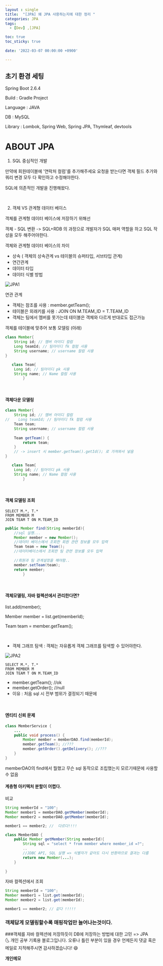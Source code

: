 ```yaml
---
layout : single
title:  "[JPA] 왜 JPA 사용하는지에 대한 정리 "
categories: JPA
tags:
  - [Dev] ,[JPA]

toc: true
toc_sticky: true
 
date: '2022-03-07 00:00:00 +0900'

---
```


## 초기 환경 세팅

Spring Boot 2.6.4

Build : Gradle Project

Language : JAVA

DB : MySQL

Library : Lombok, Spring Web, Spring JPA, Thymleaf, devtools


# ABOUT JPA 

1) SQL 중심적인 개발 

만약에 회원테이블에 '연락처 컬럼'를 추가해주세요 요청을 받는다면
객체 필드 추가와 쿼리 변경 모두 다 확인하고 수정해야한다.

SQL에 의존적인 개발을 진행해왔다.

<br>

2) 객체 VS 관계형 데이터 베이스

객체를 관계형 데이터 베이스에 저장하기 위해선

객체 - SQL 변환 -> SQL+RDB 의 과정으로 개발자가 SQL 매퍼 역할을 하고 SQL 작성을 모두 해주어야한다.

객체와 관계형 데이터 베이스의 차이

* 상속  ( 객체의 상속관계  vs 테이블의 슈퍼타입, 서브타입 관계)
* 연간관계
* 데이터 타입
* 데이터 식별 방법

![JPA1](https://user-images.githubusercontent.com/52389219/156952336-2b9659e1-fda6-40f3-b239-9bc7776bc1c3.PNG)


연관 관계

- 객체는 참조를 사용 : member.getTeam();
- 테이블은 외래키를 사용 : JOIN ON M.TEAM_ID = T.TEAM_ID
- 객체는 팀에서 멤버를 못가는데 테이블은 객체와 다르게 반대로도 접근가능

객체를 테이블에 맞추어 보통 모델링 (아래)

```java
class Member{
    String id; // 멤버 아이디 컬럼
    Long teamId; // 팀아이디 fk 컬럼 사용
    String username; // username 컬럼 사용
}

   class Team{
    Long id; // 팀아이디 pk 사용
    String name; // Name 컬럼 사용
        }
```

<br>

#### 객체다운 모델링

```java
class Member{
    String id; // 멤버 아이디 컬럼
//    Long teamId; // 팀아이디 fk 컬럼 사용
    Team team;
    String username; // username 컬럼 사용
    
    Team getTeam() {
        return team;
    }
    // -> insert 시 member.getTeam().getId(); 로 가져와서 넣음
}

   class Team{
    Long id; // 팀아이디 pk 사용
    String name; // Name 컬럼 사용
        }
```
<br>

#### 객체 모델링 조회

```roomsql
SELECT M.*, T.*
FROM MEMBER M
JOIN TEAM T ON M.TEAM_ID
```

```java
public Member find(String memberId){
    //sql 실행...
    Member member = new Member();
    //데이터 베이스에서 조회한 회원 관련 정보를 모두 입력
    Team team = new Team();
    //데이터베이스에서 조회한 팀 관련 정보를 모두 입력
        
    //회원과 팀 관계설정을 해야함..
    member.setTeam(team);
    return member;
        }
```

<br>

#### 객체모델링, 자바 컬렉션에서 관리한다면?

list.add(member); 

Member member = list.get(memberId);

Team team = member.getTeam(); 

<br>

- 객체 그래프 탐색 : 객체는 자유롭게 객체 그래프를 탐색할 수 있어야한다.

![JPA2](https://user-images.githubusercontent.com/52389219/156952249-138f5d20-c94b-401d-a86d-33bf2403c830.PNG)


```roomsql
SELECT M.*, T.*
FROM MEMBER M
JOIN TEAM T ON M.TEAM_ID
```

- member.getTeam(); //ok
- member.getOrder(); //null
- 이유 : 처음 sql 시 전부 범위가 결정되기 때문에 

<br>

#### 엔티티 신뢰 문제
```java
class MemberService {
    ...
    public void process() {
        Member member = memberDAO.find(memberId);
        member.getTeam(); //???
        member.getOrder().getDelivery(); //???
    }
}
```

memberDAO의 find에서 뭘했고 무슨 sql 동작으로 조립했는지 모르기때문에 사용할 수 없음

#### 계층형 아키텍처 분할이 어렵다.

비교

```java
String memberId = "100";
Member member1 = memberDAO.getMember(memberId);
Member member2 = memberDAO.getMember(memberId);

member1 == member2; //  다르다!!!!

class MemberDAO {
    public Member getMember(String memberId){
        String sql = "select * from member where member_id =?";
        ..
        //JDBC API, SQL 실행 => 식별자가 같아도 다시 반환하므로 결과는 다름
        return new Member(...);
    }
    
}
```

자바 컬렉션에서 조회
```java
String memberId = "100";
Member member1 = list.get(memberId);
Member member2 = list.get(memberId);

member1 == member2; // 같다 !!!!!
```
### 객체답게 모델링할수록 매핑작업만 늘어나는것이다.
###객체를 자바 컬렉션에 저장하듯이  DB에 저장하는 방법에 대한 고민 => JPA 
<br>
🌜 개인 공부 기록용 블로그입니다. 오류나 틀린 부분이 있을 경우 
언제든지 댓글 혹은 메일로 지적해주시면 감사하겠습니다! 😄
<br>

**개인메모** 
